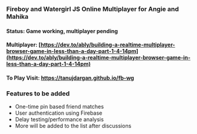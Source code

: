 ### Fireboy and Watergirl JS Online Multiplayer for Angie and Mahika

#### Status: Game working, multiplayer pending

#### Multiplayer: [https://dev.to/ably/building-a-realtime-multiplayer-browser-game-in-less-than-a-day-part-1-4-14pm](https://dev.to/ably/building-a-realtime-multiplayer-browser-game-in-less-than-a-day-part-1-4-14pm)

#### To Play Visit: https://tanujdargan.github.io/fb-wg

### Features to be added
- One-time pin based friend matches
- User authentication using Firebase
- Delay testing/performance analysis
- More will be added to the list after discussions

